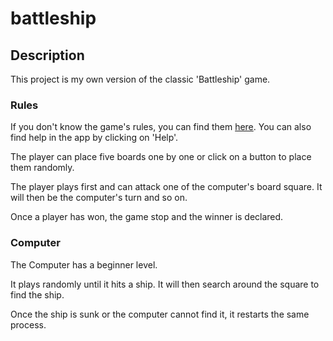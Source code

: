 # battleship

## Description

This project is my own version of the classic 'Battleship' game.

### Rules

If you don't know the game's rules, you can find them [here](<https://en.wikipedia.org/wiki/Battleship_(game)>). You can also find help in the app by clicking on 'Help'.

The player can place five boards one by one or click on a button to place them randomly.

The player plays first and can attack one of the computer's board square. It will then be the computer's turn and so on.

Once a player has won, the game stop and the winner is declared.

### Computer

The Computer has a beginner level.

It plays randomly until it hits a ship. It will then search around the square to find the ship.

Once the ship is sunk or the computer cannot find it, it restarts the same process.
